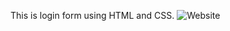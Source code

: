 This is login form using HTML and CSS.
![Website](C:\Users\User\Pictures\Screenshots\Screenshot (155))
